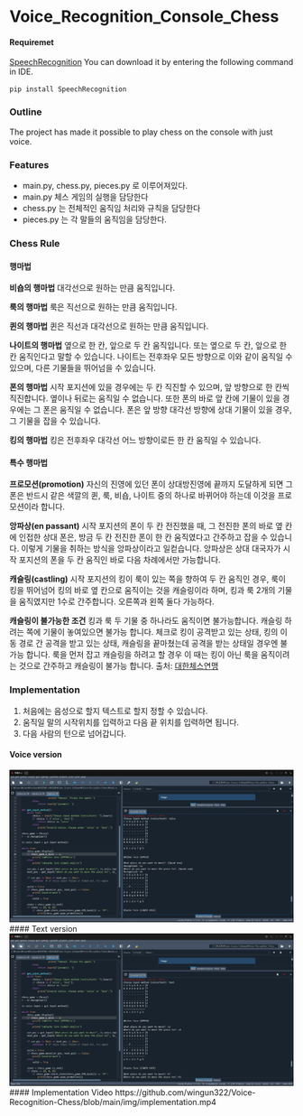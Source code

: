 # Voice_Recognition_Console_Chess
#### Requiremet
[SpeechRecognition](https://pypi.org/project/SpeechRecognition/)
You can download it by entering the following command in IDE.
```
pip install SpeechRecognition
```

### Outline
The project has made it possible to play chess on the console with just voice.
### Features
- main.py, chess.py, pieces.py 로 이루어져있다.
- main.py 체스 게임의 실행을 담당한다
- chess.py 는 전체적인 움직임 처리와 규칙을 담당한다 
- pieces.py 는 각 말들의 움직임을 담당한다. 
### Chess Rule
#### 행마법
**비숍의 행마법**
대각선으로 원하는 만큼 움직입니다.

**룩의 행마법**
룩은 직선으로 원하는 만큼 움직입니다.

**퀸의 행마법**
퀸은 직선과 대각선으로 원하는 만큼 움직입니다.

**나이트의 행마법**
옆으로 한 칸, 앞으로 두 칸 움직입니다. 또는 옆으로 두 칸, 앞으로 한 칸 움직인다고 말할 수 있습니다. 나이트는 전후좌우 모든 방향으로 이와 같이 움직일 수 있으며, 다른 기물들을 뛰어넘을 수 있습니다.

**폰의 행마법**
시작 포지션에 있을 경우에는 두 칸 직진할 수 있으며, 앞 방향으로 한 칸씩 직진합니다. 옆이나 뒤로는 움직일 수 없습니다. 또한 폰의 바로 앞 칸에 기물이 있을 경우에는 그 폰은 움직일 수 없습니다. 폰은 앞 방향 대각선 방향에 상대 기물이 있을 경우, 그 기물을 잡을 수 있습니다.

**킹의 행마법**
킹은 전후좌우 대각선 어느 방향이로든 한 칸 움직일 수 있습니다.

#### 특수 행마법
**프로모션(promotion)**
자신의 진영에 있던 폰이 상대방진영에 끝까지 도달하게 되면 그 폰은 반드시 같은 색깔의 퀸, 룩, 비숍, 나이트 중의 하나로 바뀌어야 하는데 이것을 프로모션이라 합니다.

**앙파상(en passant)**
시작 포지션의 폰이 두 칸 전진했을 때, 그 전진한 폰의 바로 옆 칸에 인접한 상대 폰은, 방금 두 칸 전진한 폰이 한 칸 움직였다고 간주하고 잡을 수 있습니다. 이렇게 기물을 취하는 방식을 앙파상이라고 일컫습니다. 앙파상은 상대 대국자가 시작 포지션의 폰을 두 칸 움직인 바로 다음 차례에서만 가능합니다.

**캐슬링(castling)**
시작 포지션의 킹이 룩이 있는 쪽을 향하여 두 칸 움직인 경우, 룩이 킹을 뛰어넘어 킹의 바로 옆 칸으로 움직이는 것을 캐슬링이라 하며, 킹과 룩 2개의 기물을 움직였지만 1수로 간주합니다. 오른쪽과 왼쪽 둘다 가능하다.

**캐슬링이 불가능한 조건**
킹과 룩 두 기물 중 하나라도 움직이면 불가능합니다.
캐슬링 하려는 쪽에 기물이 놓여있으면 불가능 합니다.
체크로 킹이 공격받고 있는 상태, 킹의 이동 경로 간 공격을 받고 있는 상태, 캐슬링을 끝마쳤는데 공격을 받는 상태일 경우엔 불가능 합니다.
룩을 먼저 잡고 캐슬링을 하려고 할 경우 이 때는 킹이 아닌 룩을 움직이려는 것으로 간주하고 캐슬링이 불가능 합니다.
출처: [대한체스연맹](http://www.kchess.or.kr/)

### Implementation
1. 처음에는 음성으로 할지 텍스트로 할지 정할 수 있습니다.
2. 움직일 말의 시작위치를 입력하고 다음 끝 위치를 입력하면 됩니다.
3. 다음 사람의 턴으로 넘어갑니다.
#### Voice version
<img src="https://github.com/wingun322/Voice-Recognition-Chess/blob/main/img/Implementation1.JPG">
#### Text version
<img src="https://github.com/wingun322/Voice-Recognition-Chess/blob/main/img/Implementation2.JPG">
#### Implementation Video
https://github.com/wingun322/Voice-Recognition-Chess/blob/main/img/implementation.mp4
